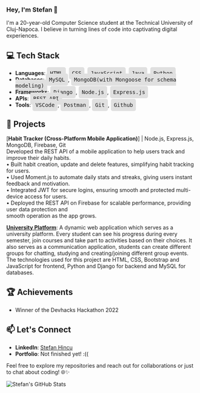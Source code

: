 ### Hey, I'm Stefan 👋

I'm a 20-year-old Computer Science student at the Technical University of Cluj-Napoca. I believe in turning lines of code into captivating digital experiences.

## 💻 Tech Stack

- **Languages**: <kbd style="background-color: #e0e0e0; padding: 8px; border-radius: 5px; font-size: 14px;">HTML</kbd>, <kbd style="background-color: #e0e0e0; padding: 8px; border-radius: 5px;">CSS</kbd>, <kbd style="background-color: #e0e0e0; padding: 8px; border-radius: 5px;">JavaScript</kbd>, <kbd style="background-color: #e0e0e0; padding: 8px; border-radius: 5px;">Java</kbd>, <kbd style="background-color: #e0e0e0; padding: 8px; border-radius: 5px;">Python</kbd>
- **Databases**: <kbd style="background-color: #e0e0e0; padding: 8px; border-radius: 5px; font-size: 14px;">MySQL</kbd>, <kbd style="background-color: #e0e0e0; padding: 8px; border-radius: 5px; font-size: 14px;">MongoDB(with Mongoose for schema modeling)</kbd>
- **Frameworks**: <kbd style="background-color: #e0e0e0; padding: 8px; border-radius: 5px; font-size: 14px;">Django</kbd>, <kbd style="background-color: #e0e0e0; padding: 8px; border-radius: 5px; font-size: 14px;">Node.js</kbd>, <kbd style="background-color: #e0e0e0; padding: 8px; border-radius: 5px; font-size: 14px;">Express.js</kbd>
- **APIs**: <kbd style="background-color: #e0e0e0; padding: 8px; border-radius: 5px; font-size: 14px;">REST API</kbd>
- **Tools**: <kbd style="background-color: #e0e0e0; padding: 8px; border-radius: 5px; font-size: 14px;">VSCode</kbd>, <kbd style="background-color: #e0e0e0; padding: 8px; border-radius: 5px; font-size: 14px;">Postman</kbd>, <kbd style="background-color: #e0e0e0; padding: 8px; border-radius: 5px; font-size: 14px;">Git</kbd>, <kbd style="background-color: #e0e0e0; padding: 8px; border-radius: 5px; font-size: 14px;">Github</kbd>

## 📖 Projects
[**Habit Tracker (Cross-Platform Mobile Application)**] | Node.js, Express.js, MongoDB, Firebase, Git  
Developed the REST API of a mobile application to help users track and improve their daily habits.  
• Built habit creation, update and delete features, simplifying habit tracking for users.  
• Used Moment.js to automate daily stats and streaks, giving users instant feedback and motivation.  
• Integrated JWT for secure logins, ensuring smooth and protected multi-device access for users.  
• Deployed the REST API on Firebase for scalable performance, providing user data protection and  
smooth operation as the app grows.  

 [**University Platform**](https://github.com/hnqhnqhnq/university-platform.git): A dynamic web application which serves as a university platform. Every student can see his progress during every semester, join courses and take part to activities based on their choices. It also serves as a communication application, students can create different groups for chatting, studying and creating/joining different group events. The technologies used for this project are HTML, CSS, Bootstrap and JavaScript for frontend, Python and Django for backend and MySQL for databases.

## 🏆 Achievements

- Winner of the Devhacks Hackathon 2022

## 📫 Let's Connect

- **LinkedIn**: [Stefan Hincu](https://www.linkedin.com/in/%C5%9Ftefan-h%C3%AEncu-46508a258)
- **Portfolio**: Not finished yet! :((

Feel free to explore my repositories and reach out for collaborations or just to chat about coding! 🌐✨

![Stefan's GitHub Stats](https://github-readme-stats.vercel.app/api?username=hnqhnqhnq&show_icons=true&theme=radical)

